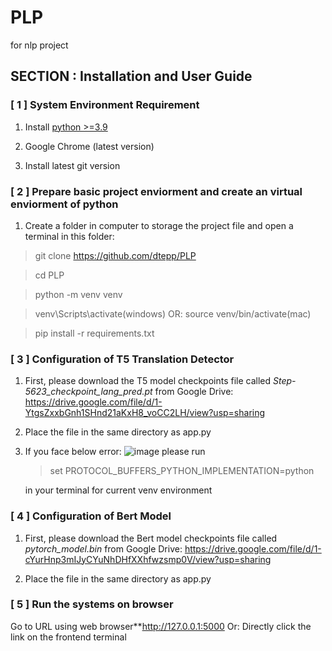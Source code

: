 # PLP
for nlp project
## SECTION : Installation and User Guide

### [ 1 ] System Environment Requirement

1. Install [python >=3.9](https://www.python.org/downloads/)

2. Google Chrome (latest version)

3. Install latest git version

### [ 2 ] Prepare basic project enviorment and create an virtual enviorment of python

1. Create a folder in computer to storage the project file and open a terminal in this folder:

 >git clone https://github.com/dtepp/PLP

 >cd PLP

 >python -m venv venv

 >venv\Scripts\activate(windows) OR: source venv/bin/activate(mac)

 >pip install -r requirements.txt


### [ 3 ] Configuration of T5 Translation Detector

1. First, please download the T5 model checkpoints file called 
   *Step-5623_checkpoint_lang_pred.pt* from Google Drive:
    https://drive.google.com/file/d/1-YtgsZxxbGnh1SHnd21aKxH8_voCC2LH/view?usp=sharing

2. Place the file in the same directory as app.py

3. If you face below error:
![image](https://github.com/dtepp/PLP/assets/38468080/9e1dcf85-960b-4ccb-a668-a4139b4fa3c5)
    please run
    >set PROTOCOL_BUFFERS_PYTHON_IMPLEMENTATION=python 
    
    in your terminal for current venv environment

### [ 4 ] Configuration of Bert Model

1. First, please download the Bert model checkpoints file called 
   *pytorch_model.bin* from Google Drive:
    https://drive.google.com/file/d/1-cYurHnp3mIJyCYuNhDHfXXhfwzsmp0V/view?usp=sharing

2. Place the file in the same directory as app.py

### [ 5 ] Run the systems on browser
Go to URL using web browser**http://127.0.0.1:5000
Or: Directly click the link on the frontend terminal

